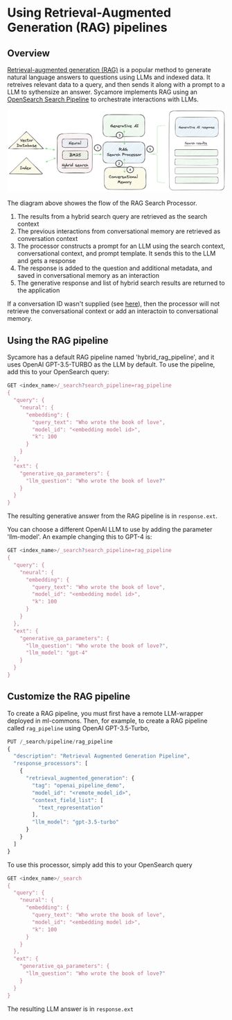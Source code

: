 # Using Retrieval-Augmented Generation (RAG) pipelines

## Overview
[Retrieval-augmented generation (RAG)](https://arxiv.org/abs/2005.11401) is a popular method to generate natural language answers to questions using LLMs and indexed data. It retreives relevant data to a query, and then sends it along with a prompt to a LLM to sythensize an answer. Sycamore implements RAG using an [OpenSearch Search Pipeline](https://opensearch.org/docs/latest/search-plugins/search-pipelines/index/
) to orchestrate interactions with LLMs. 

![Untitled](imgs/pipeline-architecture.png)

The diagram above showes the flow of the RAG Search Processor.

1. The results from a hybrid search query are retrieved as the search context
2. The previous interactions from conversational memory are retrieved as conversation context
3. The processor constructs a prompt for an LLM using the search context, conversational context, and prompt template. It sends this to the LLM and gets a response
4. The response is added to the question and additional metadata, and saved in conversational memory as an interaction
5. The generative response and list of hybrid search results are returned to the application

If a conversation ID wasn't supplied (see [here](../conversational_memory/using_with_conversational_search.md)), then the processor will not retrieve the conversational context or add an interactoin to conversational memory.

## Using the RAG pipeline

Sycamore has a default RAG pipeline named 'hybrid_rag_pipeline', and it uses OpenAI GPT-3.5-TURBO as the LLM by default. To use the pipeline, add this to your OpenSearch query: 

```javascript
GET <index_name>/_search?search_pipeline=rag_pipeline
{
  "query": {
    "neural": {
      "embedding": {
        "query_text": "Who wrote the book of love",
        "model_id": "<embedding model id>",
        "k": 100
      }
    }
  },
  "ext": {
    "generative_qa_parameters": {
      "llm_question": "Who wrote the book of love?"
    }
  }
}
```

The resulting generative answer from the RAG pipeline is in `response.ext`.

You can choose a different OpenAI LLM to use by adding the parameter 'llm-model'. An example changing this to GPT-4 is:

```javascript
GET <index_name>/_search?search_pipeline=rag_pipeline
{
  "query": {
    "neural": {
      "embedding": {
        "query_text": "Who wrote the book of love",
        "model_id": "<embedding model id>",
        "k": 100
      }
    }
  },
  "ext": {
    "generative_qa_parameters": {
      "llm_question": "Who wrote the book of love?",
      "llm_model": "gpt-4"
    }
  }
}
```




## Customize the RAG pipeline
To create a RAG pipeline, you must first have a remote LLM-wrapper deployed in ml-commons. Then, for example, to create a RAG pipeline called `rag_pipeline` using OpenAI GPT-3.5-Turbo,

```javascript
PUT /_search/pipeline/rag_pipeline
{
  "description": "Retrieval Augmented Generation Pipeline",
  "response_processors": [
    {
      "retrieval_augmented_generation": {
        "tag": "openai_pipeline_demo",
        "model_id": "<remote_model_id>",
        "context_field_list": [
          "text_representation"
        ],
        "llm_model": "gpt-3.5-turbo"
      }
    }
  ]
}
```

To use this processor, simply add this to your OpenSearch query 

```javascript
GET <index_name>/_search
{
  "query": {
    "neural": {
      "embedding": {
        "query_text": "Who wrote the book of love",
        "model_id": "<embedding model id>",
        "k": 100
      }
    }
  },
  "ext": {
    "generative_qa_parameters": {
      "llm_question": "Who wrote the book of love?"
    }
  }
}
```

The resulting LLM answer is in `response.ext` 

